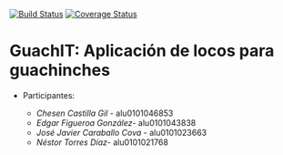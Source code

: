 [![Build Status](https://www.travis-ci.com/alu0101046853/SyTW_Equipo10.svg?branch=main)](https://www.travis-ci.com/alu0101046853/SyTW_Equipo10)
[![Coverage Status](https://coveralls.io/repos/github/alu0101046853/SyTW_Equipo10/badge.svg?branch=main)](https://coveralls.io/github/alu0101046853/SyTW_Equipo10?branch=main)


# GuachIT: Aplicación de locos para guachinches


- Participantes:

    * *Chesen Castilla Gil* - alu0101046853
    * *Edgar Figueroa González*- alu0101043838
    * *José Javier Caraballo Cova* - alu0101023663
    * *Néstor Torres Díaz*- alu0101021768